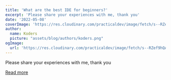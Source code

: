 ```yaml
---
title: 'What are the best IDE for beginners?'
excerpt: 'Please share your experiences with me, thank you'
date: '2022-05-08'
coverImage: 'https://res.cloudinary.com/practicaldev/image/fetch/s--RZef9hQA--/c_imagga_scale,f_auto,fl_progressive,h_420,q_auto,w_1000/https://dev-to-uploads.s3.amazonaws.com/uploads/articles/3eaw7yzwp3d1f6hwcp4y.jpg'
author:
  name: Koders
  picture: "assets/blog/authors/koders.png"
ogImage:
  url: 'https://res.cloudinary.com/practicaldev/image/fetch/s--RZef9hQA--/c_imagga_scale,f_auto,fl_progressive,h_420,q_auto,w_1000/https://dev-to-uploads.s3.amazonaws.com/uploads/articles/3eaw7yzwp3d1f6hwcp4y.jpg'
---
```


Please share your experiences with me, thank you

[Read more](https://dev.to/amirrezaheydari/what-are-the-best-ide-for-beginners-5de0)
